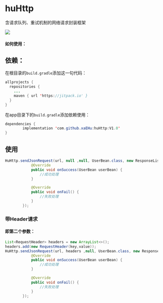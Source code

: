 # huHttp
含请求队列、重试机制的网络请求封装框架

[![](https://jitpack.io/v/xaEHu/huHttp.svg)](https://jitpack.io/#xaEHu/huHttp)
#### 如何使用：

## 依赖：
在根目录的`build.gradle`添加这一句代码：
```java
allprojects {
  repositories {
    ...
    maven { url 'https://jitpack.io' }
  }
}
```
在app目录下的`build.gradle`添加依赖使用：
```java
dependencies {
        implementation 'com.github.xaEHu:huHttp:V1.0'
}
```

## 使用
```java
HuHttp.sendJsonRequest(url, null ,null, UserBean.class, new ResponseListener<UserBean>() {
            @Override
            public void onSuccess(UserBean userBean) {
                //成功处理
            }

            @Override
            public void onFail() {
                //失败处理
            }
        });
```
### 带Header请求
#### 即第二个参数：
```java
List<RequestHeader> headers = new ArrayList<>();
headers.add(new RequestHeader(key,value));
HuHttp.sendJsonRequest(url, headers ,null, UserBean.class, new ResponseListener<UserBean>() {
            @Override
            public void onSuccess(UserBean userBean) {
                //成功处理
            }

            @Override
            public void onFail() {
                //失败处理
            }
        });
```


